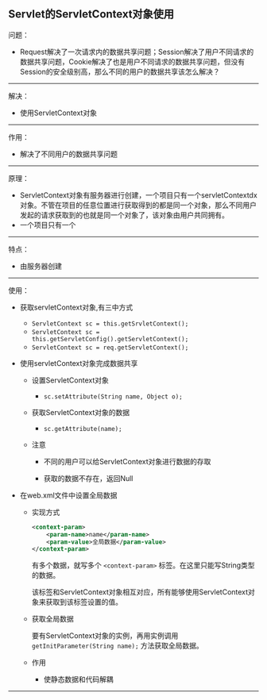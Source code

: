 ## Servlet的ServletContext对象使用

问题：

-   Request解决了一次请求内的数据共享问题；Session解决了用户不同请求的数据共享问题，Cookie解决了也是用户不同请求的数据共享问题，但没有Session的安全级别高，那么不同的用户的数据共享该怎么解决？

---

解决：

-   使用ServletContext对象

---

作用：

-   解决了不同用户的数据共享问题

---

原理：

-   ServletContext对象有服务器进行创建，一个项目只有一个servletContextdx对象。不管在项目的任意位置进行获取得到的都是同一个对象，那么不同用户发起的请求获取到的也就是同一个对象了，该对象由用户共同拥有。
-   一个项目只有一个

---

特点：

-   由服务器创建

---

使用：

-   获取servletContext对象,有三中方式

    -   `ServletContext sc = this.getSrvletContext();`
    -   `ServletContext sc = this.getServletConfig().getServletContext();`
    -   `ServletContext sc = req.getServletContext();`

    

-   使用servletContext对象完成数据共享

    -   设置ServletContext对象

        -   `sc.setAttribute(String name, Object o);`

        

    -   获取ServletContext对象的数据

        -   `sc.getAttribute(name);`

        

    -   注意

        -   不同的用户可以给ServletContext对象进行数据的存取

        -   获取的数据不存在，返回Null

        

-   在web.xml文件中设置全局数据

    -   实现方式

        ```xml
        <context-param>
        	<param-name>name</param-name>
        	<param-value>全局数据</param-value>
        </context-param>
        ```

        有多个数据，就写多个 `<context-param>` 标签。在这里只能写String类型的数据。

        该标签和ServletContext对象相互对应，所有能够使用ServletContext对象来获取到该标签设置的值。

        

    -   获取全局数据

        要有ServletContext对象的实例，再用实例调用 `getInitParameter(String name);` 方法获取全局数据。

        

    -   作用

        -   使静态数据和代码解耦

---

